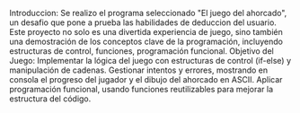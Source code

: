 Introduccion: Se realizo el programa seleccionado "El juego del ahorcado", un desafio que pone a prueba las habilidades de deduccion del usuario. 
Este proyecto no solo es una divertida experiencia de juego, sino también una demostración de los conceptos clave de la programación, incluyendo estructuras de control, funciones, programación funcional.
Objetivo del Juego: 
Implementar la lógica del juego con estructuras de control (if-else) y manipulación de cadenas.
Gestionar intentos y errores, mostrando en consola el progreso del jugador y el dibujo del ahorcado en ASCII.
Aplicar programación funcional, usando funciones reutilizables para mejorar la estructura del código.

